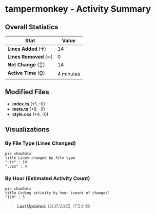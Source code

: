 # tampermonkey - Activity Summary 

## Overall Statistics

| Stat                   | Value                                                             |
| ---------------------- | ----------------------------------------------------------------- |
| **Lines Added** (➕)   | 14                                          |
| **Lines Removed** (➖) | 0                                        |
| **Net Change** (↕)    | 14                |
| **Active Time** (⌚)   | 4 minutes |


## Modified Files
- **index.ts** (+1, -0)
- **meta.ts** (+9, -0)
- **style.css** (+4, -0)

## Visualizations

### By File Type (Lines Changed)

```mermaid
pie showData
title Lines changed by file type
".ts" : 10
".css" : 4
```

### By Hour (Estimated Activity Count)

```mermaid
pie showData
title Coding activity by hour (count of changes)
"17h" : 5
```


> **Last Updated:** 13/07/2025, 17:54:49